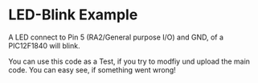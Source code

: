 LED-Blink Example
=================

A LED connect to Pin 5 (RA2/General purpose I/O) and GND, of
a PIC12F1840 will blink.

You can use this code as a Test, if you try to modfiy und upload the main
code. You can easy see, if something went wrong!
